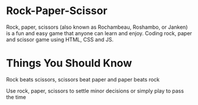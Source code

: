 ﻿# Rock-Paper-Scissor
Rock, paper, scissors (also known as Rochambeau, Roshambo, or Janken) is a fun and easy game that anyone can learn and enjoy. Coding rock, paper and scissor game using HTML, CSS and JS.

# Things You Should Know
Rock beats scissors,
scissors beat paper
and paper beats rock

Use rock, paper, scissors to settle minor decisions or simply play to pass the time
